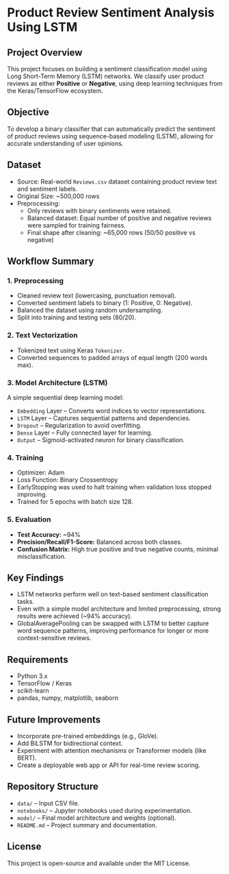 # Product Review Sentiment Analysis Using LSTM

## Project Overview

This project focuses on building a sentiment classification model using Long Short-Term Memory (LSTM) networks. We classify user product reviews as either **Positive** or **Negative**, using deep learning techniques from the Keras/TensorFlow ecosystem.

## Objective

To develop a binary classifier that can automatically predict the sentiment of product reviews using sequence-based modeling (LSTM), allowing for accurate understanding of user opinions.

## Dataset

- Source: Real-world `Reviews.csv` dataset containing product review text and sentiment labels.
- Original Size: ~500,000 rows
- Preprocessing:
  - Only reviews with binary sentiments were retained.
  - Balanced dataset: Equal number of positive and negative reviews were sampled for training fairness.
  - Final shape after cleaning: ~65,000 rows (50/50 positive vs negative)

## Workflow Summary

### 1. Preprocessing
- Cleaned review text (lowercasing, punctuation removal).
- Converted sentiment labels to binary (1: Positive, 0: Negative).
- Balanced the dataset using random undersampling.
- Split into training and testing sets (80/20).

### 2. Text Vectorization
- Tokenized text using Keras `Tokenizer`.
- Converted sequences to padded arrays of equal length (200 words max).

### 3. Model Architecture (LSTM)
A simple sequential deep learning model:
- `Embedding` Layer – Converts word indices to vector representations.
- `LSTM` Layer – Captures sequential patterns and dependencies.
- `Dropout` – Regularization to avoid overfitting.
- `Dense` Layer – Fully connected layer for learning.
- `Output` – Sigmoid-activated neuron for binary classification.

### 4. Training
- Optimizer: Adam
- Loss Function: Binary Crossentropy
- EarlyStopping was used to halt training when validation loss stopped improving.
- Trained for 5 epochs with batch size 128.

### 5. Evaluation

- **Test Accuracy:** ~94%
- **Precision/Recall/F1-Score:** Balanced across both classes.
- **Confusion Matrix:** High true positive and true negative counts, minimal misclassification.

## Key Findings

- LSTM networks perform well on text-based sentiment classification tasks.
- Even with a simple model architecture and limited preprocessing, strong results were achieved (~94% accuracy).
- GlobalAveragePooling can be swapped with LSTM to better capture word sequence patterns, improving performance for longer or more context-sensitive reviews.

## Requirements

- Python 3.x
- TensorFlow / Keras
- scikit-learn
- pandas, numpy, matplotlib, seaborn

## Future Improvements

- Incorporate pre-trained embeddings (e.g., GloVe).
- Add BiLSTM for bidirectional context.
- Experiment with attention mechanisms or Transformer models (like BERT).
- Create a deployable web app or API for real-time review scoring.

## Repository Structure

- `data/` – Input CSV file.
- `notebooks/` – Jupyter notebooks used during experimentation.
- `model/` – Final model architecture and weights (optional).
- `README.md` – Project summary and documentation.

## License

This project is open-source and available under the MIT License.

